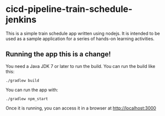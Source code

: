 # cicd-pipeline-train-schedule-jenkins

This is a simple train schedule app written using nodejs. It is intended to be used as a sample application for a series of hands-on learning activities.

## Running the app this is a change!

You need a Java JDK 7 or later to run the build. You can run the build like this:

    ./gradlew build

You can run the app with:

    ./gradlew npm_start

Once it is running, you can access it in a browser at [http://localhost:3000](http://localhost:3000)
